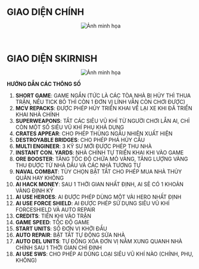 <span style="font-size: 24px; font-weight: bold;">GIAO DIỆN CHÍNH</span>

<p align="center">
  <img src="https://i.postimg.cc/RVhKZvQk/1.png" alt="Ảnh minh họa">
</p>


  <br><br><br>  <!-- Thêm khoảng trống -->
<span style="font-size: 24px; font-weight: bold;">GIAO DIỆN SKIRNISH</span>

<p align="center">
  <img src="https://i.postimg.cc/xdDz5MDQ/2.png" alt="Ảnh minh họa">
</p>

**HƯỚNG DẪN CÁC THÔNG SỐ**

1. **SHORT GAME**: GAME NGẮN (TỨC LÀ CÁC TÒA NHÀ BỊ HỦY THÌ THUA TRẬN, NẾU TICK BỎ THÌ CÒN 1 ĐƠN VỊ LÍNH VẪN CÒN CHƠI ĐƯỢC)
2. **MCV REPACKS**: ĐƯỢC PHÉP HỦY TRIỂN KHAI VỀ LẠI XE KHI ĐÃ TRIỂN KHAI NHÀ CHÍNH
3. **SUPERWEAPONS**: TẮT CÁC SIÊU VŨ KHÍ TỪ NGƯỜI CHƠI LẪN AI, CHỈ CÒN MỘT SỐ SIÊU VŨ KHÍ PHỤ KHẢ DỤNG
4. **CRATES APPEAR**: CHO PHÉP THÙNG NGẪU NHIÊN XUẤT HIỆN
5. **DESTROYABLE BRIDGES**: CHO PHÉP PHÁ HỦY CẦU
6. **MULTI ENGINEER**: 3 KỸ SƯ MỚI ĐƯỢC PHÉP THU NHÀ
7. **INSTANT CON. YARDS**: NHÀ CHÍNH TỰ TRIỂN KHAI KHI VÀO GAME
8. **ORE BOOSTER**: TĂNG TỐC ĐỘ CHỨA MỎ VÀNG, TĂNG LƯỢNG VÀNG THU ĐƯỢC TỪ NHÀ DẦU VÀ CÁC NHÀ TƯƠNG TỰ
9. **NAVAL COMBAT**: TÙY CHỌN BẬT TẮT CHO PHÉP MUA NHÀ THỦY QUÂN HAY KHÔNG
10. **AI HACK MONEY**: SAU 1 THỜI GIAN NHẤT ĐỊNH, AI SẼ CÓ 1 KHOẢN VÀNG ĐỊNH KỲ
11. **AI USE HEROES**: AI ĐƯỢC PHÉP DÙNG MỘT VÀI HERO NHẤT ĐỊNH
12. **AI USE FORCE SHIELD**: AI ĐƯỢC PHÉP SỬ DỤNG SIÊU VŨ KHÍ FORCESHIELD VÀ AUTO REPAIR
13. **CREDITS**: TIỀN KHI VÀO TRẬN
14. **GAME SPEED**: TỐC ĐỘ GAME
15. **START UNITS**: SỐ ĐƠN VỊ KHỞI ĐẦU
16. **AUTO REPAIR**: BẬT TẮT TỰ ĐỘNG SỬA NHÀ
17. **AUTO DEL UNITS**: TỰ ĐỘNG XÓA ĐƠN VỊ NẰM XUNG QUANH NHÀ CHÍNH SAU 1 THỜI GIAN CHỈ ĐỊNH
18. **AI USE SWS**: CHO PHÉP AI DÙNG LOẠI SIÊU VŨ KHÍ NÀO (CHÍNH, PHỤ, KHÔNG)
